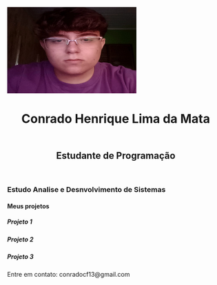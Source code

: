 <!DOCTYPE html>
<html lang="ptbr">
<head>
    <meta charset="UTF-8">
    <meta name="viewport" content="width=device-width, initial-scale=1.0">
</head>
<body>
    <img src="ftrosto.jpg" width="300" height="200" alt="Foto" />
    <header>
        <h1>Conrado Henrique Lima da Mata</h1>
    </header>
    <header>
        <h2>Estudante de Programação</h2>
    </header>
    <div>
        <h3>Estudo Analise e Desnvolvimento de Sistemas</h3>
    <div>
        <h4>Meus projetos</h4>
        <div>
            <div>
                <h5>Projeto 1</h5>
            </div>
            <div>
                <h5>Projeto 2</h5>
            </div>
            <div>
                <h5>Projeto 3</h5>
            </div>
        </div>
    </div>
    <footer>
        <p>Entre em contato: conradocf13@gmail.com</p>
    </footer>